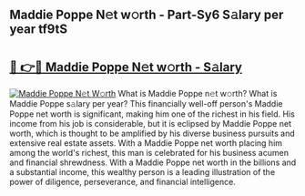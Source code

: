 ## Maddie Poppe N𝚎t w𝚘rth - Part-Sy6 S𝚊lary per year tf9tS

# <h2><a href="http://gc358ug.nevu.top/?p=Maddie+Poppe">🔗 👉🔴 Maddie Poppe N𝚎t w𝚘rth - S𝚊lary</a></h2>

[![Maddie Poppe N𝚎t W𝚘rth](https://i.imgur.com/Oavwk0R.jpeg)](http://gc358ug.nevu.top/?p=Maddie+Poppe)
What is Maddie Poppe n𝚎t w𝚘rth? What is Maddie Poppe s𝚊lary per year?
This financially well-off person's Maddie Poppe net worth is significant, making him one of the richest in his field. His income from his job is considerable, but it is eclipsed by Maddie Poppe net worth, which is thought to be amplified by his diverse business pursuits and extensive real estate assets. With a Maddie Poppe net worth placing him among the world's richest, this man is celebrated for his business acumen and financial shrewdness. With a Maddie Poppe net worth in the billions and a substantial income, this wealthy person is a leading illustration of the power of diligence, perseverance, and financial intelligence.
